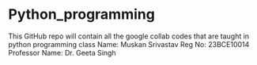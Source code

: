 # Python_programming
This GitHub repo will contain all the google collab codes that are taught in python programming class
Name: Muskan Srivastav
Reg No: 23BCE10014
Professor Name: Dr. Geeta Singh
